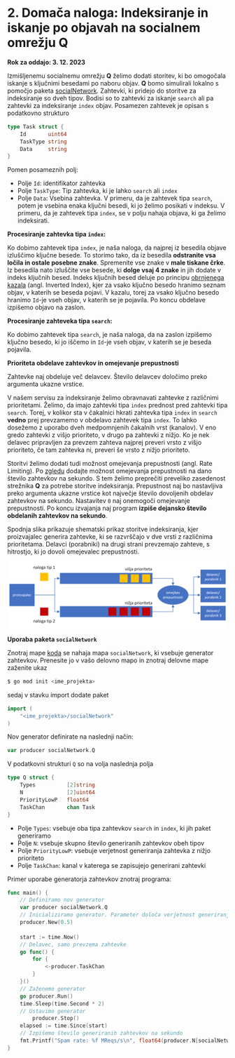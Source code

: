 # 2. Domača naloga: Indeksiranje in iskanje po objavah na socialnem omrežju Q

**Rok za oddajo: 3. 12. 2023**

Izmišljenemu socialnemu omrežju **Q** želimo dodati storitev, ki bo omogočala iskanje s ključnimi besedami po naboru objav. **Q** bomo simulirali lokalno s pomočjo paketa [socialNetwork](./koda/socialNetwork/). Zahtevki, ki pridejo do storitve za indeksiranje so dveh tipov. Bodisi so to zahtevki za iskanje `search` ali pa zahtevki za indeksiranje `index` objav. Posamezen zahtevek je opisan s podatkovno strukturo 

```Go
type Task struct {
	Id       uint64
	TaskType string
	Data     string
}
```
Pomen posameznih polj:
 - Polje `Id`: identifikator zahtevka
 - Polje `TaskType`: Tip zahtevka, ki je lahko `search` ali `index`
 - Polje `Data`: Vsebina zahtevka. V primeru, da je zahtevek tipa `search`, potem je vsebina enaka ključni besedi, ki jo želimo posikati v indeksu. V primeru, da je zahtevek tipa `index`, se v polju nahaja objava, ki ga želimo indeksirati. 

**Procesiranje zahtevka tipa `index`:**

Ko dobimo zahtevek tipa `index`, je naša naloga, da najprej iz besedila objave izluščimo ključne besede. To storimo tako, da iz besedila **odstranite vsa ločila in ostale posebne znake**. Spremenite vse znake v **male tiskane črke**. Iz besedila nato izluščite vse besede, ki **dolge vsaj 4 znake** in jih dodate v indeks ključnih besed. Indeks ključnih besed deluje po principu [obrnjenega kazala](https://en.wikipedia.org/wiki/Inverted_index) (angl. Inverted Index), kjer za vsako ključno besedo hranimo seznam objav, v katerih se beseda pojavi. V kazalu, torej za vsako ključno besedo hranimo `Id`-je vseh objav, v katerih se je pojavila. Po koncu obdelave izpišemo objavo na zaslon. 

**Procesiranje zahteveka tipa `search`:**

Ko dobimo zahtevek tipa `search`, je naša naloga, da na zaslon izpišemo ključno besedo, ki jo iščemo in `Id`-je vseh objav, v katerih se je beseda pojavila.

**Prioriteta obdelave zahtevkov in omejevanje prepustnosti**

Zahtevke naj obdeluje več delavcev. Število delavcev določimo preko argumenta ukazne vrstice.

V našem servisu za indeksiranje želimo obravnavati zahtevke z različnimi prioritetami. Želimo, da imajo zahtevki tipa `index` prednost pred zahtevki tipa `search`. Torej, v kolikor sta v čakalnici hkrati zahtevka tipa `index` in `search` **vedno** prej prevzamemo v obdelavo zahtevek tipa `index`.
To lahko dosežemo z uporabo dveh medpomnjenih čakalnih vrst (kanalov). V eno gredo zahtevki z višjo prioriteto, v drugo pa zahtevki z nižjo. Ko je nek delavec pripravljen za prevzem zahteva najprej preveri vrsto z višjo prioriteto, če tam zahtevka ni, preveri še vrsto z nižjo prioriteto. 

Storitvi želimo dodati tudi možnost omejevanja prepustnosti (angl. Rate Limiting). Po [zgledu](https://zchee.github.io/golang-wiki/RateLimiting/) dodajte možnost omejevanja prepustnosti na dano število zahtevkov na sekundo. S tem želimo preprečiti preveliko zasedenost strežnika **Q** za potrebe storitve indeksiranja. Prepustnost naj bo nastavljiva preko argumenta ukazne vrstice kot največje število dovoljenih obdelav zahtevkov na sekundo. Nastavitev `0` naj onemogoči omejevanje prepustnosti. Po koncu izvajanja naj program **izpiše dejansko število obdelanih zahtevkov na sekundo**.

Spodnja slika prikazuje shematski prikaz storitve indeksiranja, kjer proizvajalec generira zahtevke, ki se razvrščajo v dve vrsti z različnima prioritetama. Delavci (porabniki) na drugi strani prevzemajo zahteve, s hitrostjo, ki jo dovoli omejevalec prepustnosti.

![Shema storitve](shema.png)

**Uporaba paketa `socialNetwork`**

Znotraj mape [koda](./koda/) se nahaja mapa `socialNetwork`, ki vsebuje generator zahtevkov. Prenesite jo v vašo delovno mapo in znotraj delovne mape zaženite ukaz
```bash
$ go mod init <ime_projekta>
```

sedaj v stavku import dodate paket
```Go
import (
    "<ime_projekta>/socialNetwork"
)
```
Nov generator definirate na naslednji način:
```Go
var producer socialNetwork.Q
```
V podatkovni strukturi `Q` so na volja naslednja polja
```Go
type Q struct {
	Types          [2]string
	N              [2]uint64
	PriorityLowP   float64
	TaskChan       chan Task
}
```
- Polje `Types`: vsebuje oba tipa zahtevkov `search` in `index`, ki jih paket generiramo
- Polje `N`: vsebuje skupno število generiranih zahtevkov obeh tipov
- Polje `PriorityLowP`: vsebuje verjetnost generiranja zahtevka z nižjo prioriteto
- Polje `TaskChan`: kanal v katerega se zapisujejo generirani zahtevki

Primer uporabe generatorja zahtevkov znotraj programa:
```Go
func main() {
    // Definiramo nov generator
	var producer socialNetwork.Q
	// Inicializiramo generator. Parameter določa verjetnost generiranja zahtevka tipa "search"
    producer.New(0.5)

	start := time.Now()
    // Delavec, samo prevzema zahtevke
	go func() {
		for {
			<-producer.TaskChan
		}
	}()
    // Zaženemo generator
	go producer.Run()
	time.Sleep(time.Second * 2)
	// Ustavimo generator
        producer.Stop()
	elapsed := time.Since(start)
    // Izpišemo število generiranih zahtevkov na sekundo
	fmt.Printf("Spam rate: %f MReqs/s\n", float64(producer.N[socialNetwork.LowPriority]+producer.N[socialNetwork.HighPriority])/float64(elapsed.Seconds())/1000000.0)
}
```
